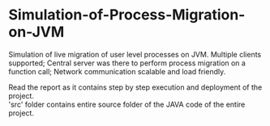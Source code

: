 # Simulation-of-Process-Migration-on-JVM
Simulation of live migration of user level processes on JVM. Multiple clients supported; Central server was there to perform process migration on a function call; Network communication scalable and load friendly.

Read the report as it contains step by step execution and deployment of the project.
<br>
'src' folder contains entire source folder of the JAVA code of the entire project.
